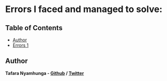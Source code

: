 # Errors I faced and managed to solve:

## Table of Contents
- [Author](#author)
- [Errors 1](#errors)


## Author

**Tafara Nyamhunga - [Github](https://github.com/tafara-n) / [Twitter](https://twitter.com/tafaranyamhunga)**

